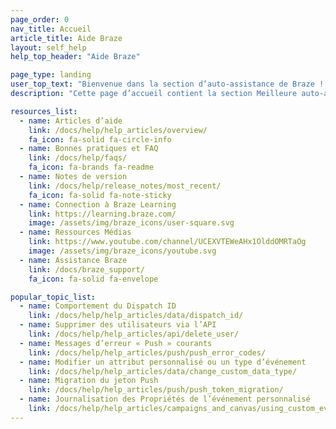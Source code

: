 ```yaml
---
page_order: 0
nav_title: Accueil
article_title: Aide Braze
layout: self_help
help_top_header: "Aide Braze"

page_type: landing
user_top_text: "Bienvenue dans la section d’auto-assistance de Braze ! Vous trouverez ici divers articles d’aide qui peuvent vous aider à résoudre les problèmes que vous pourriez rencontrer. Vous pourrez également en apprendre davantage sur les meilleures pratiques pour contacter et communiquer avec vos utilisateurs."
description: "Cette page d’accueil contient la section Meilleure auto-assistance. Vous trouverez ici un grand nombre d’articles d’aide, de bonnes pratiques et de FAQ, de notes de version, de ressources médiatiques, etc."

resources_list:
  - name: Articles d’aide
    link: /docs/help/help_articles/overview/
    fa_icon: fa-solid fa-circle-info
  - name: Bonnes pratiques et FAQ
    link: /docs/help/faqs/
    fa_icon: fa-brands fa-readme
  - name: Notes de version
    link: /docs/help/release_notes/most_recent/
    fa_icon: fa-solid fa-note-sticky
  - name: Connection à Braze Learning
    link: https://learning.braze.com/
    image: /assets/img/braze_icons/user-square.svg
  - name: Ressources Médias
    link: https://www.youtube.com/channel/UCEXVTEWeAHx1OlddOMRTaOg
    image: /assets/img/braze_icons/youtube.svg
  - name: Assistance Braze
    link: /docs/braze_support/
    fa_icon: fa-solid fa-envelope

popular_topic_list:
  - name: Comportement du Dispatch ID
    link: /docs/help/help_articles/data/dispatch_id/
  - name: Supprimer des utilisateurs via l’API
    link: /docs/help/help_articles/api/delete_user/
  - name: Messages d’erreur « Push » courants
    link: /docs/help/help_articles/push/push_error_codes/
  - name: Modifier un attribut personnalisé ou un type d’événement
    link: /docs/help/help_articles/data/change_custom_data_type/
  - name: Migration du jeton Push
    link: /docs/help/help_articles/push/push_token_migration/
  - name: Journalisation des Propriétés de l’événement personnalisé
    link: /docs/help/help_articles/campaigns_and_canvas/using_custom_event_properties/
---
```



